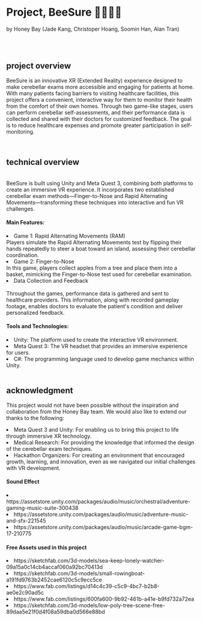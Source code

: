 # Project, BeeSure 🐝🧑‍⚕🏥
by Honey Bay (Jade Kang, Christoper Hoang, Soomin Han, Alan Tran) 

<br>
<br>

## project overview
BeeSure is an innovative XR (Extended Reality) experience designed to make cerebellar exams more accessible and engaging for patients at home. With many patients facing barriers to visiting healthcare facilities, this project offers a convenient, interactive way for them to monitor their health from the comfort of their own homes. Through two game-like stages, users can perform cerebellar self-assessments, and their performance data is collected and shared with their doctors for customized feedback. The goal is to reduce healthcare expenses and promote greater participation in self-monitoring.

<br>

## technical overview
<br>
BeeSure is built using Unity and Meta Quest 3, combining both platforms to create an immersive VR experience. It incorporates two established cerebellar exam methods—Finger-to-Nose and Rapid Alternating Movements—transforming these techniques into interactive and fun VR challenges.
<h4> Main Features: </h4>
<li> Game 1: Rapid Alternating Movements (RAM) </li>
Players simulate the Rapid Alternating Movements test by flipping their hands repeatedly to steer a boat toward an island, assessing their cerebellar coordination.
<li> Game 2: Finger-to-Nose </li>
In this game, players collect apples from a tree and place them into a basket, mimicking the Finger-to-Nose test used for cerebellar examination.
<li> Data Collection and Feedback </li>

<br>
Throughout the games, performance data is gathered and sent to healthcare providers. This information, along with recorded gameplay footage, enables doctors to evaluate the patient's condition and deliver personalized feedback.


<h4> Tools and Technologies: </h4>
<li> Unity: The platform used to create the interactive VR environment. </li>
<li> Meta Quest 3: The VR headset that provides an immersive experience for users. </li>
<li> C#: The programming language used to develop game mechanics within Unity. </li>

<br>

## acknowledgment
This project would not have been possible without the inspiration and collaboration from the Honey Bay team. We would also like to extend our thanks to the following:


<li> Meta Quest 3 and Unity: For enabling us to bring this project to life through immersive XR technology.</li>
<li> Medical Research: For providing the knowledge that informed the design of the cerebellar exam techniques. </li>
<li> Hackathon Organizers: For creating an environment that encouraged growth, learning, and innovation, even as we navigated our initial challenges with VR development. </li>


<h4>Sound Effect</h4>
<li>https://assetstore.unity.com/packages/audio/music/orchestral/adventure-gaming-music-suite-300438</li>
<li>https://assetstore.unity.com/packages/audio/music/adventure-music-and-sfx-221545</li>
<li>https://assetstore.unity.com/packages/audio/music/arcade-game-bgm-17-210775</li>



<h4>Free Assets used in this project</h4>
<li>https://sketchfab.com/3d-models/sea-keep-lonely-watcher-09a15a0c14cb4accaf060a92bc70413d</li>
<li>https://sketchfab.com/3d-models/small-rowingboat-a191fd9763b2452cae6120c5c9ecc5ce</li>
<li>https://www.fab.com/listings/d14c4c39-c5c9-4bc7-b2b8-ae0e2c90ad5c</li>
<li>https://www.fab.com/listings/600fa600-9b92-461b-a41e-b9fd732a72ea</li>
<li>https://sketchfab.com/3d-models/low-poly-tree-scene-free-89daa5e21f0d4f08a59dba0d566e88bd  </li>
